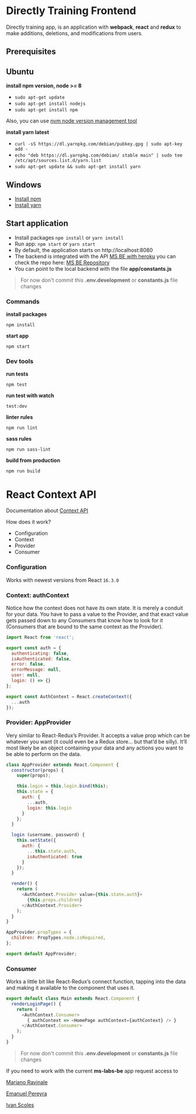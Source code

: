 # Directly Training Frontend

Directly training app, is an application with **webpack**, **react** and **redux** to make additions, deletions, and modifications from users.

## Prerequisites

## Ubuntu

**install npm version, node >= 8**
  * `sudo apt-get update`
  * `sudo apt-get install nodejs`
  * `sudo apt-get install npm`

Also, you can use [nvm node version management tool](https://github.com/creationix/nvm)

**install yarn latest**
  * `curl -sS https://dl.yarnpkg.com/debian/pubkey.gpg | sudo apt-key add -`
  * `echo "deb https://dl.yarnpkg.com/debian/ stable main" | sudo tee /etc/apt/sources.list.d/yarn.list`
  * `sudo apt-get update && sudo apt-get install yarn`

## Windows

  * [Install npm](http://blog.teamtreehouse.com/install-node-js-npm-windows)
  * [Install yarn](https://yarnpkg.com/lang/en/docs/install/#windows-stable)

## Start application
  - Install packages `npm install` or `yarn install`
  - Run app: `npm start` or `yarn start`
  - By default, the application starts on http://localhost:8080
  - The backend is integrated with the API [MS BE with heroku](https://ms-labs-be.herokuapp.com) you can check the repo here: [MS BE Repository](https://github.com/MS-React/backend)
  - You can point to the local backend with the file **app/constants.js**

  >For now don't commit this **.env.development** or **constants.js** file changes

### Commands

**install packages**
```ssh
npm install
```
**start app**
```ssh
npm start
```
### Dev tools

**run tests**
```ssh
npm test
```

**run test with watch**
```ssh
test:dev
```

**linter rules**
```ssh
npm run lint
```
**sass rules**
```ssh
npm run sass-lint
```

**build from production**
```ssh
npm run build
```

# React Context API

Documentation about [Context API](https://daveceddia.com/context-api-vs-redux/)

How does it work?
- Configuration
- Context
- Provider
- Consumer

### Configuration
Works with newest versions from React `16.3.0`

### Context: authContext
Notice how the context does not have its own state. It is merely a conduit for your data. You have to pass a value to the Provider, and that exact value gets passed down to any Consumers that know how to look for it (Consumers that are bound to the same context as the Provider).
```javascript
import React from 'react';

export const auth = {
  authenticating: false,
  isAuthenticated: false,
  error: false,
  errorMessage: null,
  user: null,
  login: () => {}
};

export const AuthContext = React.createContext({
  ...auth
});
```
### Provider: AppProvider
 Very similar to React-Redux’s Provider. It accepts a value prop which can be whatever you want (it could even be a Redux store… but that’d be silly). It’ll most likely be an object containing your data and any actions you want to be able to perform on the data.
```javascript
class AppProvider extends React.Component {
  constructor(props) {
    super(props);

    this.login = this.login.bind(this);
    this.state = {
      auth: {
        ...auth,
        login: this.login
      }
    };
  }

  login (username, password) {
    this.setState({
      auth: {
        ...this.state.auth,
        isAuthenticated: true
      }
    });
  }

  render() {
    return (
      <AuthContext.Provider value={this.state.auth}>
        {this.props.children}
      </AuthContext.Provider>
    );
  }
}

AppProvider.propTypes = {
  children: PropTypes.node.isRequired,
};

export default AppProvider;
```
### Consumer
Works a little bit like React-Redux’s connect function, tapping into the data and making it available to the component that uses it.
```javascript
export default class Main extends React.Component {
  renderLoginPage() {
    return (
      <AuthContext.Consumer>
        { authContext => <HomePage authContext={authContext} /> }
      </AuthContext.Consumer>
    );
  }
}
```

>For now don't commit this **.env.development** or **constants.js** file changes

If you need to work with the current **ms-labs-be** app request access to

[Mariano Ravinale](mailto:mravinale@makingsense.com)

[Emanuel Pereyra](mailto:epereyra@makingsense.com)

[Ivan Scoles](mailto:iscoles@makingsense.com)
